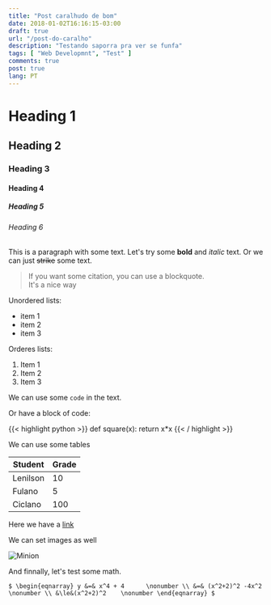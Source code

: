```yaml
---
title: "Post caralhudo de bom"
date: 2018-01-02T16:16:15-03:00
draft: true
url: "/post-do-caralho"
description: "Testando saporra pra ver se funfa"
tags: [ "Web Developmnt", "Test" ]
comments: true
post: true
lang: PT
---
```


# Heading 1

## Heading 2

### Heading 3


#### Heading 4

##### Heading 5

###### Heading 6

This is a paragraph with some text.
Let's try some **bold** and *italic* text.
Or we can just ~~strike~~ some text.

> If you want some citation, you can use a blockquote.<br>
> It's a nice way


Unordered lists:

+ item 1
+ item 2
+ item 3

Orderes lists:

1. Item 1
2. Item 2
3. Item 3

We can use some `code` in the text.

Or have a block of code:

{{< highlight python >}}
def square(x):
    return x*x
{{< / highlight >}}

We can use some tables

|Student|Grade|
|-------|-----|
|Lenilson|10|
|Fulano|5|
|Ciclano|100|

Here we have a [link](https://lnlwd.github.io)

We can set images as well

![Minion](http://octodex.github.com/images/minion.png)

And finnally, let's test some math.

`$
\begin{eqnarray}
y &=& x^4 + 4      \nonumber \\
  &=& (x^2+2)^2 -4x^2 \nonumber \\
  &\le&(x^2+2)^2    \nonumber
\end{eqnarray}
$`